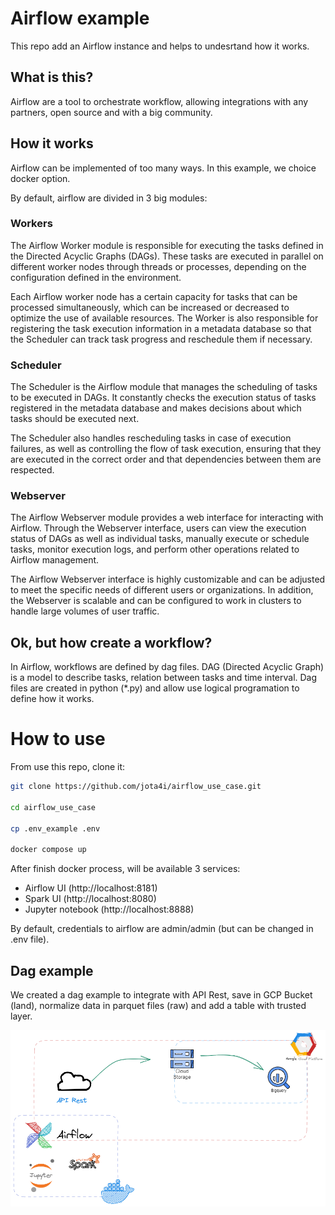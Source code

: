 # Airflow example

This repo add an Airflow instance and helps to undesrtand how it works.


## What is this?

Airflow are a tool to orchestrate workflow, allowing integrations with any partners, open source and with a big community. 

## How it works

Airflow can be implemented of too many ways. In this example, we choice docker option.

By default, airflow are divided in 3 big modules:

### Workers

The Airflow Worker module is responsible for executing the tasks defined in the Directed Acyclic Graphs (DAGs). These tasks are executed in parallel on different worker nodes through threads or processes, depending on the configuration defined in the environment.

Each Airflow worker node has a certain capacity for tasks that can be processed simultaneously, which can be increased or decreased to optimize the use of available resources. The Worker is also responsible for registering the task execution information in a metadata database so that the Scheduler can track task progress and reschedule them if necessary.

### Scheduler

The Scheduler is the Airflow module that manages the scheduling of tasks to be executed in DAGs. It constantly checks the execution status of tasks registered in the metadata database and makes decisions about which tasks should be executed next.

The Scheduler also handles rescheduling tasks in case of execution failures, as well as controlling the flow of task execution, ensuring that they are executed in the correct order and that dependencies between them are respected.

### Webserver

The Airflow Webserver module provides a web interface for interacting with Airflow. Through the Webserver interface, users can view the execution status of DAGs as well as individual tasks, manually execute or schedule tasks, monitor execution logs, and perform other operations related to Airflow management.

The Airflow Webserver interface is highly customizable and can be adjusted to meet the specific needs of different users or organizations. In addition, the Webserver is scalable and can be configured to work in clusters to handle large volumes of user traffic.



## Ok, but how create a workflow?

In Airflow, workflows are defined by dag files. DAG (Directed Acyclic Graph) is a model to describe tasks, relation between tasks and time interval. Dag files are created in python (*.py) and allow use logical programation to define how it works.



# How to use

From use this repo, clone it: 

```bash
git clone https://github.com/jota4i/airflow_use_case.git

cd airflow_use_case

cp .env_example .env

docker compose up

```

After finish docker process, will be available 3 services:

- Airflow UI (http://localhost:8181)
- Spark UI (http://localhost:8080)
- Jupyter notebook (http://localhost:8888)


By default, credentials to airflow are admin/admin (but can be changed in .env file).


## Dag example

We created a dag example to integrate with API Rest, save in GCP Bucket (land), normalize data in parquet files (raw) and add a table with trusted layer.


<img src="img/workflow.png" alt= "Workflow" align="center" />










